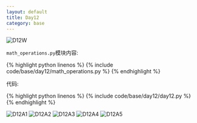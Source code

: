 ```yaml
---
layout: default
title: Day12
category: base
---
```


![D12W](https://cdn.jsdelivr.net/gh/102300671/image@main/pydevbase/base/D12W.png)

`math_operations.py`模块内容:

{% highlight python linenos %}
{% include code/base/day12/math_operations.py %}
{% endhighlight %}

代码:

{% highlight python linenos %}
{% include code/base/day12/day12.py %}
{% endhighlight %}

![D12A1](https://cdn.jsdelivr.net/gh/102300671/image@main/pydevbase/base/D12A1.png)
![D12A2](https://cdn.jsdelivr.net/gh/102300671/image@main/pydevbase/base/D12A2.png)
![D12A3](https://cdn.jsdelivr.net/gh/102300671/image@main/pydevbase/base/D12A3.png)
![D12A4](https://cdn.jsdelivr.net/gh/102300671/image@main/pydevbase/base/D12A4.png)
![D12A5](https://cdn.jsdelivr.net/gh/102300671/image@main/pydevbase/base/D12A5.png)
